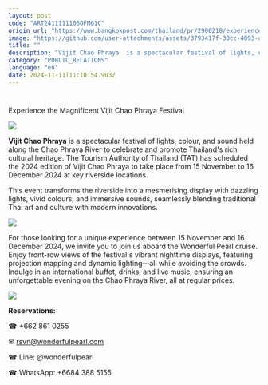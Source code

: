```yaml
---
layout: post
code: "ART2411111106OFM61C"
origin_url: "https://www.bangkokpost.com/thailand/pr/2900218/experience-the-magnificent-vijit-chao-phraya-festival"
image: "https://github.com/user-attachments/assets/3793417f-30cc-4893-a071-b2328ea25387"
title: ""
description: "Vijit Chao Phraya  is a spectacular festival of lights, colour, and sound held along the Chao Phraya River to celebrate and promote Thailand"
category: "PUBLIC_RELATIONS"
language: "en"
date: 2024-11-11T11:10:54.903Z
---
```


# 

Experience the Magnificent Vijit Chao Phraya Festival

![](https://github.com/user-attachments/assets/bbdd651e-2d3b-44f6-94cb-b2ff2676b464)

**Vijit Chao Phraya** is a spectacular festival of lights, colour, and sound held along the Chao Phraya River to celebrate and promote Thailand's rich cultural heritage. The Tourism Authority of Thailand (TAT) has scheduled the 2024 edition of Vijit Chao Phraya to take place from 15 November to 16 December 2024 at key riverside locations.

This event transforms the riverside into a mesmerising display with dazzling lights, vivid colours, and immersive sounds, seamlessly blending traditional Thai art and culture with modern innovations.

![](https://github.com/user-attachments/assets/e3d2f52f-2cc1-40e7-b83e-fa6865a0edff)

For those looking for a unique experience between 15 November and 16 December 2024, we invite you to join us aboard the Wonderful Pearl cruise. Enjoy front-row views of the festival's vibrant nighttime displays, featuring projection mapping and dynamic lighting—all while avoiding the crowds. Indulge in an international buffet, drinks, and live music, ensuring an unforgettable evening on the Chao Phraya River, all at regular prices.

![](https://github.com/user-attachments/assets/10bbb852-3fb6-41a6-8adb-2a9e56df49d0)

**Reservations:**

☎ +662 861 0255

✉ [rsvn@wonderfulpearl.com](mailto:rsvn@wonderfulpearl.com)

☎ Line: @wonderfulpearl

☎ WhatsApp: +6684 388 5155